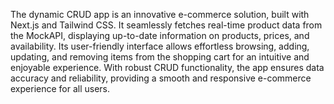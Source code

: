 The dynamic CRUD app is an innovative e-commerce solution, built with Next.js and Tailwind CSS. It seamlessly fetches real-time product data from the MockAPI, displaying up-to-date information on products, prices, and availability. Its user-friendly interface allows effortless browsing, adding, updating, and removing items from the shopping cart for an intuitive and enjoyable experience. With robust CRUD functionality, the app ensures data accuracy and reliability, providing a smooth and responsive e-commerce experience for all users.
